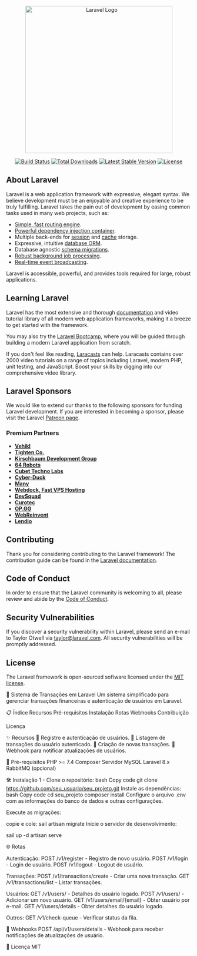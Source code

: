<p align="center"><a href="https://laravel.com" target="_blank"><img src="https://raw.githubusercontent.com/laravel/art/master/logo-lockup/5%20SVG/2%20CMYK/1%20Full%20Color/laravel-logolockup-cmyk-red.svg" width="400" alt="Laravel Logo"></a></p>

<p align="center">
<a href="https://github.com/laravel/framework/actions"><img src="https://github.com/laravel/framework/workflows/tests/badge.svg" alt="Build Status"></a>
<a href="https://packagist.org/packages/laravel/framework"><img src="https://img.shields.io/packagist/dt/laravel/framework" alt="Total Downloads"></a>
<a href="https://packagist.org/packages/laravel/framework"><img src="https://img.shields.io/packagist/v/laravel/framework" alt="Latest Stable Version"></a>
<a href="https://packagist.org/packages/laravel/framework"><img src="https://img.shields.io/packagist/l/laravel/framework" alt="License"></a>
</p>

## About Laravel

Laravel is a web application framework with expressive, elegant syntax. We believe development must be an enjoyable and creative experience to be truly fulfilling. Laravel takes the pain out of development by easing common tasks used in many web projects, such as:

- [Simple, fast routing engine](https://laravel.com/docs/routing).
- [Powerful dependency injection container](https://laravel.com/docs/container).
- Multiple back-ends for [session](https://laravel.com/docs/session) and [cache](https://laravel.com/docs/cache) storage.
- Expressive, intuitive [database ORM](https://laravel.com/docs/eloquent).
- Database agnostic [schema migrations](https://laravel.com/docs/migrations).
- [Robust background job processing](https://laravel.com/docs/queues).
- [Real-time event broadcasting](https://laravel.com/docs/broadcasting).

Laravel is accessible, powerful, and provides tools required for large, robust applications.

## Learning Laravel

Laravel has the most extensive and thorough [documentation](https://laravel.com/docs) and video tutorial library of all modern web application frameworks, making it a breeze to get started with the framework.

You may also try the [Laravel Bootcamp](https://bootcamp.laravel.com), where you will be guided through building a modern Laravel application from scratch.

If you don't feel like reading, [Laracasts](https://laracasts.com) can help. Laracasts contains over 2000 video tutorials on a range of topics including Laravel, modern PHP, unit testing, and JavaScript. Boost your skills by digging into our comprehensive video library.

## Laravel Sponsors

We would like to extend our thanks to the following sponsors for funding Laravel development. If you are interested in becoming a sponsor, please visit the Laravel [Patreon page](https://patreon.com/taylorotwell).

### Premium Partners

- **[Vehikl](https://vehikl.com/)**
- **[Tighten Co.](https://tighten.co)**
- **[Kirschbaum Development Group](https://kirschbaumdevelopment.com)**
- **[64 Robots](https://64robots.com)**
- **[Cubet Techno Labs](https://cubettech.com)**
- **[Cyber-Duck](https://cyber-duck.co.uk)**
- **[Many](https://www.many.co.uk)**
- **[Webdock, Fast VPS Hosting](https://www.webdock.io/en)**
- **[DevSquad](https://devsquad.com)**
- **[Curotec](https://www.curotec.com/services/technologies/laravel/)**
- **[OP.GG](https://op.gg)**
- **[WebReinvent](https://webreinvent.com/?utm_source=laravel&utm_medium=github&utm_campaign=patreon-sponsors)**
- **[Lendio](https://lendio.com)**

## Contributing

Thank you for considering contributing to the Laravel framework! The contribution guide can be found in the [Laravel documentation](https://laravel.com/docs/contributions).

## Code of Conduct

In order to ensure that the Laravel community is welcoming to all, please review and abide by the [Code of Conduct](https://laravel.com/docs/contributions#code-of-conduct).

## Security Vulnerabilities

If you discover a security vulnerability within Laravel, please send an e-mail to Taylor Otwell via [taylor@laravel.com](mailto:taylor@laravel.com). All security vulnerabilities will be promptly addressed.

## License

The Laravel framework is open-sourced software licensed under the [MIT license](https://opensource.org/licenses/MIT).


🚀 Sistema de Transações em Laravel
Um sistema simplificado para gerenciar transações financeiras e autenticação de usuários em Laravel.

📋 Índice
Recursos
Pré-requisitos
Instalação
Rotas
Webhooks
Contribuição

Licença

✨ Recursos
🔐 Registro e autenticação de usuários.
📜 Listagem de transações do usuário autenticado.
💸 Criação de novas transações.
📡 Webhook para notificar atualizações de usuários.

🧰 Pré-requisitos
PHP >= 7.4
Composer
Servidor MySQL
Laravel 8.x
RabbitMQ (opcional)

🛠️ Instalação
1 - Clone o repositório:
bash
Copy code
git clone https://github.com/seu_usuario/seu_projeto.git
Instale as dependências:
bash
Copy code
cd seu_projeto
composer install
Configure o arquivo .env com as informações do banco de dados e outras configurações.

Execute as migrações:

copie e cole:  sail artisan migrate
Inicie o servidor de desenvolvimento:


sail up -d artisan serve

🌐 Rotas

Autenticação:
POST /v1/register - Registro de novo usuário.
POST /v1/login - Login de usuário.
POST /v1/logout - Logout de usuário.

Transações:
POST /v1/transactions/create - Criar uma nova transação.
GET /v1/transactions/list - Listar transações.

Usuários:
GET /v1/users/ - Detalhes do usuário logado.
POST /v1/users/ - Adicionar um novo usuário.
GET /v1/users/email/{email} - Obter usuário por e-mail.
GET /v1/users/details - Obter detalhes do usuário logado.

Outros:
GET /v1/check-queue - Verificar status da fila.

📡 Webhooks
POST /api/v1/users/details - Webhook para receber notificações de atualizações de usuário.



📜 Licença
MIT


